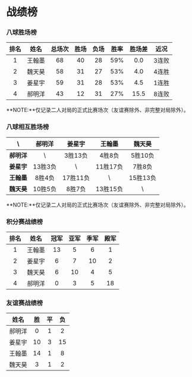 # 战绩榜

### 八球胜场榜

| 排名 | 姓名   | 总场次 | 胜场 | 负场 | 胜率  | 胜场差 | 近况  |
| :--: | :---: | :---: | :--: | :--: | :--: | :---: | :---: |
| 1    | 王翰墨 | 68    | 40   | 28   | 59%  | 0.0   | 3连败 |
| 2    | 魏天昊 | 58    | 31   | 27   | 53%  | 4.0   | 4连胜 |
| 3    | 姜星宇 | 59    | 31   | 28   | 53%  | 4.5   | 1连胜 |
| 4    | 郝明洋 | 43    | 12   | 31   | 27%  | 15.5  | 8连败 |

**NOTE:**仅记录二人对局的正式比赛场次（友谊赛除外、非完整对局除外）。

### 八球相互胜场榜

|    **\\**   | 郝明洋  | 姜星宇   | 王翰墨   | 魏天昊   |
| :--------: | :-----: | :------: | :------: | :-----: |
| **郝明洋** |   \\     | 3胜13负  | 4胜8负   | 5胜10负  |
| **姜星宇** | 13胜3负  |   \\     | 11胜17负 | 7胜8负   |
| **王翰墨** | 8胜4负   | 17胜11负 |   \\     | 15胜13负 |
| **魏天昊** | 10胜5负  | 8胜7负   | 13胜15负 |   \\     |

**NOTE:**仅记录二人对局的正式比赛场次（友谊赛除外、非完整对局除外）。

### 积分赛战绩榜

| 排名 | 姓名   | 冠军 | 亚军 | 季军 | 殿军 |
| :--: | :----: | :--: | :-: | :-: | :-: |
| 1    | 王翰墨 | 13   | 5   | 6   | 1   |
| 2    | 姜星宇 | 6    | 7   | 10  | 2   |
| 3    | 魏天昊 | 6    | 10  | 4   | 5   |
| 4    | 郝明洋 | 0    | 3   | 5   | 18  |

### 友谊赛战绩榜

| 姓名   | 胜   | 平   | 负   |
| :---: | :--: | :--: | :--: |
| 郝明洋 |  0   |  1   |  2   |
| 姜星宇 |  10  |  3   |  15  |
| 王翰墨 |  14  |  1   |  8   |
| 魏天昊 |  3   |  1   |  2   |
